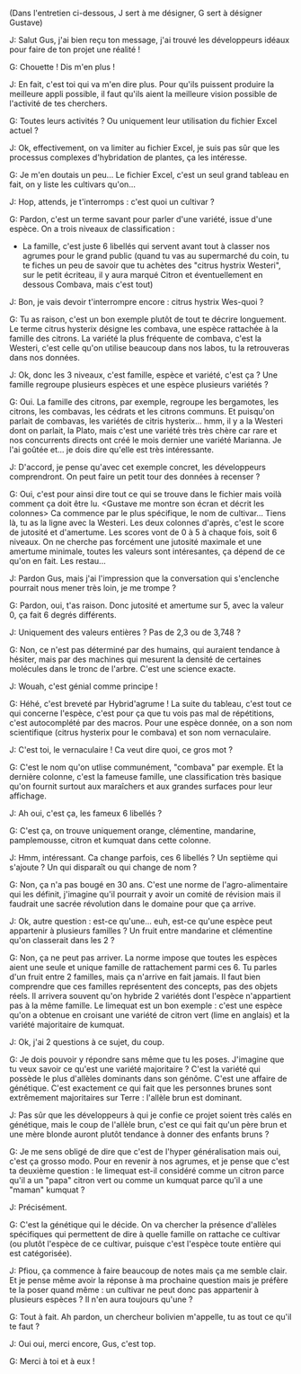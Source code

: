 (Dans l'entretien ci-dessous, J sert à me désigner, G sert à désigner Gustave)


J: Salut Gus, j'ai bien reçu ton message, j'ai trouvé les développeurs idéaux pour faire de ton projet une réalité !

G: Chouette ! Dis m'en plus !

J: En fait, c'est toi qui va m'en dire plus. Pour qu'ils puissent produire la meilleure appli possible, il faut qu'ils aient la meilleure vision possible de l'activité de tes cherchers.

G: Toutes leurs activités ? Ou uniquement leur utilisation du fichier Excel actuel ?

J: Ok, effectivement, on va limiter au fichier Excel, je suis pas sûr que les processus complexes d'hybridation de plantes, ça les intéresse.

G: Je m'en doutais un peu... Le fichier Excel, c'est un seul grand tableau en fait, on y liste les cultivars qu'on...

J: Hop, attends, je t'interromps : c'est quoi un cultivar ?

G: Pardon, c'est un terme savant pour parler d'une variété, issue d'une espèce. On a trois niveaux de classification :
- La famille, c'est juste 6 libellés qui servent avant tout à classer nos agrumes pour le grand public (quand tu vas au supermarché du coin, tu te fiches un peu de savoir que tu achètes des "citrus hystrix Westeri", sur le petit écriteau, il y aura marqué Citron et éventuellement en dessous Combava, mais c'est tout)

J: Bon, je vais devoir t'interrompre encore : citrus hystrix Wes-quoi ?

G: Tu as raison, c'est un bon exemple plutôt de tout te décrire longuement. Le terme citrus hysterix désigne les combava, une espèce rattachée à la famille des citrons. La variété la plus fréquente de combava, c'est la Westeri, c'est celle qu'on utilise beaucoup dans nos labos, tu la retrouveras dans nos données.

J: Ok, donc les 3 niveaux, c'est famille, espèce et variété, c'est ça ? Une famille regroupe plusieurs espèces et une espèce plusieurs variétés ?

G: Oui. La famille des citrons, par exemple, regroupe les bergamotes, les citrons, les combavas, les cédrats et les citrons communs. Et puisqu'on parlait de combavas, les variétés de citris hysterix... hmm, il y a la Westeri dont on parlait, la Plato, mais c'est une variété très très chère car rare et nos concurrents directs ont créé le mois dernier une variété Marianna. Je l'ai goûtée et... je dois dire qu'elle est très intéressante.

J: D'accord, je pense qu'avec cet exemple concret, les développeurs comprendront. On peut faire un petit tour des données à recenser ?

G: Oui, c'est pour ainsi dire tout ce qui se trouve dans le fichier mais voilà comment ça doit être lu. <Gustave me montre son écran et décrit les colonnes> Ca commence par le plus spécifique, le nom de cultivar... Tiens là, tu as la ligne avec la Westeri. Les deux colonnes d'après, c'est le score de jutosité et d'amertume. Les scores vont de 0 à 5 à chaque fois, soit 6 niveaux. On ne cherche pas forcément une jutosité maximale et une amertume minimale, toutes les valeurs sont intéresantes, ça dépend de ce qu'on en fait. Les restau...

J: Pardon Gus, mais j'ai l'impression que la conversation qui s'enclenche pourrait nous mener très loin, je me trompe ?

G: Pardon, oui, t'as raison. Donc jutosité et amertume sur 5, avec la valeur 0, ça fait 6 degrés différents.

J: Uniquement des valeurs entières ? Pas de 2,3 ou de 3,748 ?

G: Non, ce n'est pas déterminé par des humains, qui auraient tendance à hésiter, mais par des machines qui mesurent la densité de certaines molécules dans le tronc de l'arbre. C'est une science exacte.

J: Wouah, c'est génial comme principe !

G: Héhé, c'est breveté par Hybrid'agrume ! La suite du tableau, c'est tout ce qui concerne l'espèce, c'est pour ça que tu vois pas mal de répétitions, c'est autocomplété par des macros. Pour une espèce donnée, on a son nom scientifique (citrus hysterix pour le combava) et son nom vernaculaire.

J: C'est toi, le vernaculaire ! <Rires> Ca veut dire quoi, ce gros mot ?

G: C'est le nom qu'on utlise communément, "combava" par exemple. Et la dernière colonne, c'est la fameuse famille, une classification très basique qu'on fournit surtout aux maraîchers et aux grandes surfaces pour leur affichage.

J: Ah oui, c'est ça, les fameux 6 libellés ?

G: C'est ça, on trouve uniquement orange, clémentine, mandarine, pamplemousse, citron et kumquat dans cette colonne.

J: Hmm, intéressant. Ca change parfois, ces 6 libellés ? Un septième qui s'ajoute ? Un qui disparaît ou qui change de nom ?

G: Non, ça n'a pas bougé en 30 ans. C'est une norme de l'agro-alimentaire qui les définit, j'imagine qu'il pourrait y avoir un comité de révision mais il faudrait une sacrée révolution dans le domaine pour que ça arrive.

J: Ok, autre question : est-ce qu'une... euh, <Jean relit ses notes> est-ce qu'une espèce peut appartenir à plusieurs familles ? Un fruit entre mandarine et clémentine qu'on classerait dans les 2 ?

G: Non, ça ne peut pas arriver. La norme impose que toutes les espèces aient une seule et unique famille de rattachement parmi ces 6. Tu parles d'un fruit entre 2 familles, mais ça n'arrive en fait jamais. Il faut bien comprendre que ces familles représentent des concepts, pas des objets réels. Il arrivera souvent qu'on hybride 2 variétés dont l'espèce n'appartient pas à la même famille. Le limequat est un bon exemple : c'est une espèce qu'on a obtenue en croisant une variété de citron vert (lime en anglais) et la variété majoritaire de kumquat.

J: Ok, j'ai 2 questions à ce sujet, du coup.

G: Je dois pouvoir y répondre sans même que tu les poses. J'imagine que tu veux savoir ce qu'est une variété majoritaire ? <Jean acquiesce> C'est la variété qui possède le plus d'allèles dominants dans son génôme. C'est une affaire de génétique. C'est exactement ce qui fait que les personnes brunes sont extrêmement majoritaires sur Terre : l'allèle brun est dominant.

J: Pas sûr que les développeurs à qui je confie ce projet soient très calés en génétique, mais le coup de l'allèle brun, c'est ce qui fait qu'un père brun et une mère blonde auront plutôt tendance à donner des enfants bruns ?

G: Je me sens obligé de dire que c'est de l'hyper généralisation mais oui, c'est ça grosso modo. Pour en revenir à nos agrumes, et je pense que c'est ta deuxième question : le limequat est-il considéré comme un citron parce qu'il a un "papa" citron vert ou comme un kumquat parce qu'il a une "maman" kumquat ?

J: Précisément.

G: C'est la génétique qui le décide. On va chercher la présence d'allèles spécifiques qui permettent de dire à quelle famille on rattache ce cultivar (ou plutôt l'espèce de ce cultivar, puisque c'est l'espèce toute entière qui est catégorisée).

J: Pfiou, ça commence à faire beaucoup de notes mais ça me semble clair. Et je pense même avoir la réponse à ma prochaine question mais je préfère te la poser quand même : un cultivar ne peut donc pas appartenir à plusieurs espèces ? Il n'en aura toujours qu'une ?

G: Tout à fait. Ah pardon, un chercheur bolivien m'appelle, tu as tout ce qu'il te faut ?

J: Oui oui, merci encore, Gus, c'est top.

G: Merci à toi et à eux !
